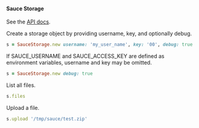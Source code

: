 #### Sauce Storage

See the [API docs](http://saucelabs.com/docs/rest#storage).

Create a storage object by providing username, key, and optionally debug.

```ruby
s = SauceStorage.new username: 'my_user_name', key: '00', debug: true
```

If SAUCE_USERNAME and SAUCE_ACCESS_KEY are defined as environment variables, username and key may be omitted.

```ruby
s = SauceStorage.new debug: true
```

List all files.

```ruby
s.files
```
 
Upload a file.

```ruby
s.upload '/tmp/sauce/test.zip'
```
